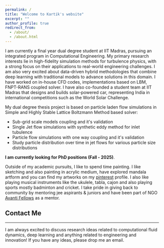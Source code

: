 ```yaml
---
permalink: /
title: "Welcome to Kartik's website"
excerpt: ""
author_profile: true
redirect_from:
  - /about/
  - /about.html
---
```


I am currently a final year dual degree student at IIT Madras, pursuing an integrated program in Computational Engineering. My primary research interests lie in high-fidelity simulation methods for turbulence physics, with a strong focus on their applications to real-world engineering challenges. I am also very excited about data-driven hybrid methodologies that combine deep learning with traditional models to advance solutions in this domain. I have worked on in-house CFD codes, implementations based on LBM, FNPT-RANS coupled solver. I have also co-founded a student team at IIT Madras that designs and builds solar-powered car, representing India in international competitions such as the World Solar Challenge.



My dual degree thesis project is based on particle laden flow simulations in Simple and Highly Stable Lattice Boltzmann Method based solver:

- Sub-grid scale models coupling and it's validation
- Single Jet flow simulations with synthetic eddy method for inlet tubulence
- Particle flow simulations with one way coupling and it's validation
- Study particle distribution over time in jet flows for various particle size distributions

**I am currently looking for PhD positions (Fall - 2025)**.


Outside of my academic pursuits, I like to spend time painting. I like sketching and also painting in acrylic medium, have explored mandala artform and you can find my artworks on my [pinterest](https://pin.it/2c8Ym5D8z) profile.
I also like playing musical instruments like the ukulele, tabla, cajon and also playing sports mostly badminton and cricket. I take pride in giving back to community by mentoring jee aspirants & juniors and have been part of NGO [Avanti Fellows](https://www.avantifellows.org/) as a mentor. 

## Contact Me

---

I am always excited to discuss research ideas related to computational fluid dynamics, deep learning and anything related to engineering and innovation! If you have any ideas, please drop me an email.

<!---
<script type="text/javascript" id="clustrmaps" src="//cdn.clustrmaps.com/map_v2.js?cl=0e1633&w=150&t=tt&d=vuy8oJHmtOg7LUHtjdY1k-B5CjSIsQ-mzVNm9KPAL0M&co=0b4975&cmo=3acc3a&cmn=ff5353&ct=cdd4d9"></script>
-->
